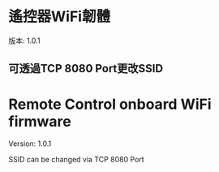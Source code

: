 # 遙控器WiFi韌體

版本: 1.0.1

可透過TCP 8080 Port更改SSID
---------------------------
# Remote Control onboard WiFi firmware

Version: 1.0.1

SSID can be changed via TCP 8080 Port